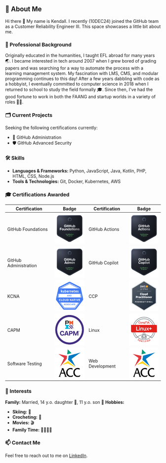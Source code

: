 ## 👤 About Me 
Hi there 👋
My name is Kendall. I recently (10DEC24) joined the GitHub team as a Customer Reliability Engineer III. This space showcases a little bit about me. 

### 💼 Professional Background
Originally educated in the humanities, I taught EFL abroad for many years 🌏. I became interested in tech around 2007 when I grew bored of grading papers and was searching for a way to automate the process with a learning management system. My fascination with LMS, CMS, and modular programming continues to this day! After a few years dabbling with code as a hobbyist, I eventually committed to computer science in 2018 when I returned to school to study the field formally 🎓. Since then, I've had the good fortune to work in both the FAANG and startup worlds in a variety of roles 🧑‍💻. 

### 🗂️ Current Projects
<!-- While onboarding, I made this amazing Octocat:

![octocat-1733936653588](https://github.com/user-attachments/assets/3b95b3cc-6027-4bf1-a742-f8761baf8e97) -->
Seeking the following certifications currently:
- 📌 GitHub Administration
- 🛡️ GitHub Advanced Security

### 🛠️ Skills
- **Languages & Frameworks:** Python, JavaScript, Java, Kotlin, PHP, HTML, CSS, Node.js
- **Tools & Technologies:** Git, Docker, Kubernetes, AWS

### 🎓 Certifications Awarded

| Certification       | Badge                                                                 | Certification       | Badge                                                                 |
|---------------------|----------------------------------------------------------------------|---------------------|----------------------------------------------------------------------|
| GitHub Foundations  | <img src="gh-foundations.png" alt="gh-foundations" width="100" height="100"> | GitHub Actions      | <img src="actions.png" alt="actions" width="100" height="100">       |
| GitHub Administration | <img src="gh-admin.png" alt="gh-admin" width="100" height="100">   | GitHub Copilot      | <img src="copilot.png" alt="copilot" width="100" height="100">       |
| KCNA                | <img src="kcna.png" alt="kcna" width="100" height="100">             | CCP                 | <img src="ccp.png" alt="ccp" width="100" height="100">               |
| CAPM                | <img src="capm.png" alt="capm" width="100" height="100">             | Linux               | <img src="linux.png" alt="linux" width="100" height="100">           |
| Software Testing    | <img src="acc.png" alt="acc" width="100" height="100">               | Web Development     | <img src="acc.png" alt="acc" width="100" height="100">               |

### 🌱 Interests
**Family:** Married, 14 y.o. daughter 👧, 11 y.o. son 👦
**Hobbies:**
- **Skiing:** 🎿
- **Crocheting:** 🧶
- **Movies:** 🎬
- **Family Time:** 👨‍👩‍👧‍👦

### 📫 Contact Me
Feel free to reach out to me on [LinkedIn](https://linkedin.com/in/krshearman).

